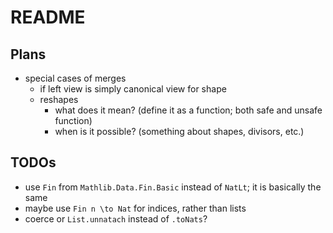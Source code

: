 # README

## Plans

- special cases of merges
  - if left view is simply canonical view for shape
  - reshapes
    - what does it mean? (define it as a function; both safe and unsafe function)
    - when is it possible? (something about shapes, divisors, etc.)


## TODOs

- use `Fin` from `Mathlib.Data.Fin.Basic` instead of `NatLt`; it is basically the same
- maybe use `Fin n \to Nat` for indices, rather than lists
- coerce or `List.unnatach` instead of `.toNats`?